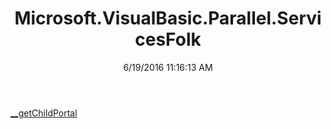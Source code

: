 ﻿---
title: Microsoft.VisualBasic.Parallel.ServicesFolk
date: 6/19/2016 11:16:13 AM
---

[__getChildPortal](T-Microsoft.VisualBasic.Parallel.ServicesFolk.__getChildPortal.html)
